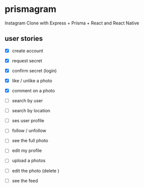 # prismagram
Instagram Clone with Express + Prisma + React  and React Native

## user stories

- [x] create account
- [x] request secret
- [x] confirm secret (login)
- [x] like / unlike a photo 
- [x] comment on a photo
- [ ] search by user
- [ ] search by location
- [ ] ses user profile
- [ ] follow / unfollow
- [ ] see the full photo
- [ ] edit my profile
- [ ] upload a photos
- [ ] edit the photo (delete )
- [ ] see the feed


